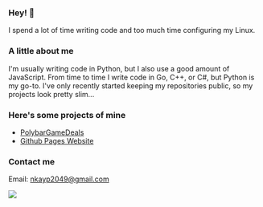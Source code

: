 ### **Hey!** :wave:
I spend a lot of time writing code and too much time configuring my Linux.

### **A little about me**
I'm usually writing code in Python, but I also use a good amount of JavaScript. From time to time I write code in Go, C++, or C#, but Python is my go-to. I've only recently started keeping my repositories public, so my projects look pretty slim...

### **Here's some projects of mine**
- [PolybarGameDeals](https://github.com/nkayp/PolybarGameDeals)
- [Github Pages Website](https://github.com/nkayp/nkayp.github.io)

### **Contact me**
Email: nkayp2049@gmail.com

[![](https://img.shields.io/badge/pgp-0x6B4790D645B092F7-blue)](https://github.com/nkayp.gpg)
